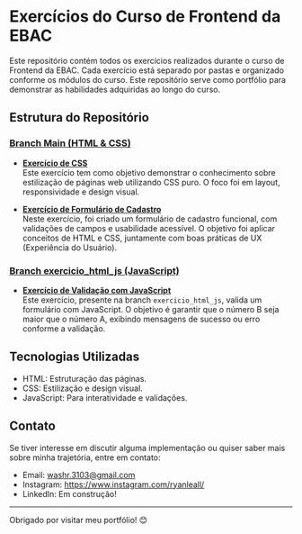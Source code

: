 # Exercícios do Curso de Frontend da EBAC

Este repositório contém todos os exercícios realizados durante o curso de Frontend da EBAC. Cada exercício está separado por pastas e organizado conforme os módulos do curso. Este repositório serve como portfólio para demonstrar as habilidades adquiridas ao longo do curso.

## Estrutura do Repositório

### [Branch Main (HTML & CSS)](https://github.com/washryan/exercicios_frontend_ebac/tree/main)

- **[Exercício de CSS](https://github.com/washryan/exercicios_frontend_ebac/tree/main/exercicio_css/)**  
  Este exercício tem como objetivo demonstrar o conhecimento sobre estilização de páginas web utilizando CSS puro. O foco foi em layout, responsividade e design visual.

- **[Exercício de Formulário de Cadastro](https://github.com/washryan/exercicios_frontend_ebac/tree/main//exercicio_formulario_cadastro/)**  
  Neste exercício, foi criado um formulário de cadastro funcional, com validações de campos e usabilidade acessível. O objetivo foi aplicar conceitos de HTML e CSS, juntamente com boas práticas de UX (Experiência do Usuário).

### [Branch exercicio_html_js (JavaScript)](https://github.com/washryan/exercicios_frontend_ebac/tree/exercicio_html_js/)

- **[Exercício de Validação com JavaScript](https://github.com/washryan/exercicios_frontend_ebac/tree/exercicio_html_js/exercicio_html_js_project)**  
  Este exercício, presente na branch `exercicio_html_js`, valida um formulário com JavaScript. O objetivo é garantir que o número B seja maior que o número A, exibindo mensagens de sucesso ou erro conforme a validação.

## Tecnologias Utilizadas
- HTML: Estruturação das páginas.
- CSS: Estilização e design visual.
- JavaScript: Para interatividade e validações.

## Contato
Se tiver interesse em discutir alguma implementação ou quiser saber mais sobre minha trajetória, entre em contato:

- Email: washr.3103@gmail.com
- Instagram: https://www.instagram.com/ryanleall/
- LinkedIn: Em construção!

---

Obrigado por visitar meu portfólio! 😊
